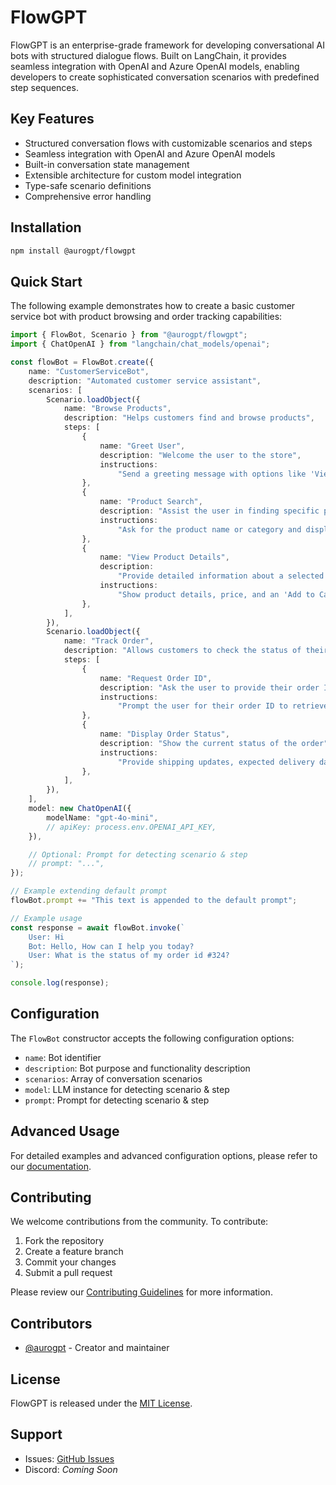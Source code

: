 # FlowGPT

FlowGPT is an enterprise-grade framework for developing conversational AI bots with structured dialogue flows. Built on LangChain, it provides seamless integration with OpenAI and Azure OpenAI models, enabling developers to create sophisticated conversation scenarios with predefined step sequences.

## Key Features

-   Structured conversation flows with customizable scenarios and steps
-   Seamless integration with OpenAI and Azure OpenAI models
-   Built-in conversation state management
-   Extensible architecture for custom model integration
-   Type-safe scenario definitions
-   Comprehensive error handling

## Installation

```bash
npm install @aurogpt/flowgpt
```

## Quick Start

The following example demonstrates how to create a basic customer service bot with product browsing and order tracking capabilities:

```typescript
import { FlowBot, Scenario } from "@aurogpt/flowgpt";
import { ChatOpenAI } from "langchain/chat_models/openai";

const flowBot = FlowBot.create({
    name: "CustomerServiceBot",
    description: "Automated customer service assistant",
    scenarios: [
        Scenario.loadObject({
            name: "Browse Products",
            description: "Helps customers find and browse products",
            steps: [
                {
                    name: "Greet User",
                    description: "Welcome the user to the store",
                    instructions:
                        "Send a greeting message with options like 'View Products' or 'Search for a Product'.",
                },
                {
                    name: "Product Search",
                    description: "Assist the user in finding specific products",
                    instructions:
                        "Ask for the product name or category and display matching results.",
                },
                {
                    name: "View Product Details",
                    description:
                        "Provide detailed information about a selected product",
                    instructions:
                        "Show product details, price, and an 'Add to Cart' option.",
                },
            ],
        }),
        Scenario.loadObject({
            name: "Track Order",
            description: "Allows customers to check the status of their order",
            steps: [
                {
                    name: "Request Order ID",
                    description: "Ask the user to provide their order ID",
                    instructions:
                        "Prompt the user for their order ID to retrieve tracking information.",
                },
                {
                    name: "Display Order Status",
                    description: "Show the current status of the order",
                    instructions:
                        "Provide shipping updates, expected delivery date, and tracking details.",
                },
            ],
        }),
    ],
    model: new ChatOpenAI({
        modelName: "gpt-4o-mini",
        // apiKey: process.env.OPENAI_API_KEY,
    }),

    // Optional: Prompt for detecting scenario & step
    // prompt: "...",
});

// Example extending default prompt
flowBot.prompt += "This text is appended to the default prompt";

// Example usage
const response = await flowBot.invoke(`
    User: Hi
    Bot: Hello, How can I help you today?
    User: What is the status of my order id #324?
`);

console.log(response);
```

## Configuration

The `FlowBot` constructor accepts the following configuration options:

-   `name`: Bot identifier
-   `description`: Bot purpose and functionality description
-   `scenarios`: Array of conversation scenarios
-   `model`: LLM instance for detecting scenario & step
-   `prompt`: Prompt for detecting scenario & step

## Advanced Usage

For detailed examples and advanced configuration options, please refer to our [documentation](https://docs.aurogpt.com).

## Contributing

We welcome contributions from the community. To contribute:

1. Fork the repository
2. Create a feature branch
3. Commit your changes
4. Submit a pull request

Please review our [Contributing Guidelines](CONTRIBUTING.md) for more information.

## Contributors

-   [@aurogpt](https://github.com/aurogpt) - Creator and maintainer

## License

FlowGPT is released under the [MIT License](LICENSE).

## Support

-   Issues: [GitHub Issues](https://github.com/aurogpt/flowgpt/issues)
-   Discord: _Coming Soon_
